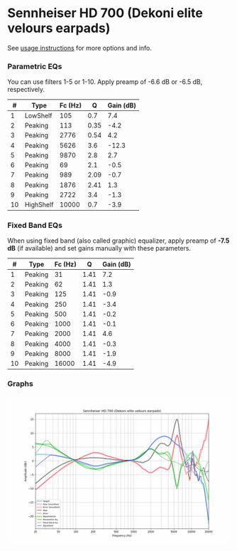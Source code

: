 # Sennheiser HD 700 (Dekoni elite velours earpads)
See [usage instructions](https://github.com/jaakkopasanen/AutoEq#usage) for more options and info.

### Parametric EQs
You can use filters 1-5 or 1-10. Apply preamp of -6.6 dB or -6.5 dB, respectively.

|   # | Type      |   Fc (Hz) |    Q |   Gain (dB) |
|-----|-----------|-----------|------|-------------|
|   1 | LowShelf  |       105 | 0.7  |         7.4 |
|   2 | Peaking   |       113 | 0.35 |        -4.2 |
|   3 | Peaking   |      2776 | 0.54 |         4.2 |
|   4 | Peaking   |      5626 | 3.6  |       -12.3 |
|   5 | Peaking   |      9870 | 2.8  |         2.7 |
|   6 | Peaking   |        69 | 2.1  |        -0.5 |
|   7 | Peaking   |       989 | 2.09 |        -0.7 |
|   8 | Peaking   |      1876 | 2.41 |         1.3 |
|   9 | Peaking   |      2722 | 3.4  |        -1.3 |
|  10 | HighShelf |     10000 | 0.7  |        -3.9 |

### Fixed Band EQs
When using fixed band (also called graphic) equalizer, apply preamp of **-7.5 dB** (if available) and set gains manually with these parameters.

|   # | Type    |   Fc (Hz) |    Q |   Gain (dB) |
|-----|---------|-----------|------|-------------|
|   1 | Peaking |        31 | 1.41 |         7.2 |
|   2 | Peaking |        62 | 1.41 |         1.3 |
|   3 | Peaking |       125 | 1.41 |        -0.9 |
|   4 | Peaking |       250 | 1.41 |        -3.4 |
|   5 | Peaking |       500 | 1.41 |        -0.2 |
|   6 | Peaking |      1000 | 1.41 |        -0.1 |
|   7 | Peaking |      2000 | 1.41 |         4.6 |
|   8 | Peaking |      4000 | 1.41 |        -0.3 |
|   9 | Peaking |      8000 | 1.41 |        -1.9 |
|  10 | Peaking |     16000 | 1.41 |        -4.9 |

### Graphs
![](./Sennheiser%20HD%20700%20(Dekoni%20elite%20velours%20earpads).png)
